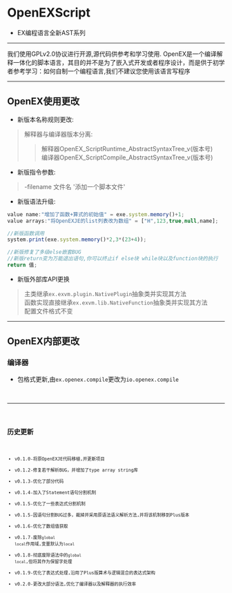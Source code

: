 # OpenEXScript
* EX编程语言全新AST系列

<hr>

<p>我们使用GPLv2.0协议进行开源,源代码供参考和学习使用. OpenEX是一个编译解释一体化的脚本语言，其目的并不是为了嵌入式开发或者程序设计，而是供于初学者参考学习：如何自制一个编程语言,我们不建议您使用该语言写程序</p>

<hr>

## OpenEX使用更改
* 新版本名称规则更改:
> 解释器与编译器版本分离:
>> 解释器OpenEX_ScriptRuntime_AbstractSyntaxTree_v(版本号)\
>> 编译器OpenEX_ScriptCompile_AbstractSyntaxTree_v(版本号)

* 新版指令参数:
> -filename 文件名 '添加一个脚本文件'
* 新版语法升级:
```js
value name:"增加了函数+算式的初始值" = exe.system.memory()+1;
value arrays:"将OpenEXJE的list列表改为数组" = ["H",123,true,null,name];

//新版函数调用
system.print(exe.system.memory()*2,3*(23+4));

//新版修复了多级else嵌套BUG
//新版return变为万能退出语句,你可以终止if else块 while块以及function块的执行
return 值;
```
* 新版外部库API更换
> 主类继承<code>ex.exvm.plugin.NativePlugin</code>抽象类并实现其方法\
> 函数实现直接继承<code>ex.exvm.lib.NativeFunction</code>抽象类并实现其方法\
> 配置文件格式不变

<hr>

## OpenEX内部更改

### 编译器
* 包格式更新,由<code>ex.openex.compile</code>更改为<code>io.openex.compile<code>

<hr>

## 历史更新

* v0.1.0-将原OpenEXJE代码移植,并更新项目
* v0.1.2-修复若干解析BUG，并增加了type array string库
* v0.1.3-优化了部分代码
* v0.1.4-加入了Statement语句分割机制
* v0.1.5-优化了一些表达式分割机制
* v0.1.5-因语句分割BUG过多，裁掉并采用原语法语义解析方法,并将该机制移到Plus版本
* v0.1.6-优化了数组值获取
* v0.1.7-废除<code>global local</code>作用域,变量默认为<code>local</code>
* v0.1.8-彻底废除语法中的<code>global local</code>,但将其作为保留字处理
* v0.1.9-优化了表达式处理,沿用了Plus版算术与逻辑混合的表达式架构
* v0.2.0-更改大部分语法,优化了编译器以及解释器的执行效率
